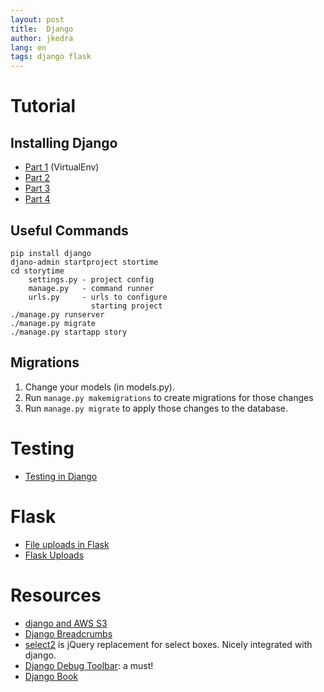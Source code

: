 ```yaml
---
layout: post
title:  Django
author: jkedra
lang: en
tags: django flask
---
```


# Tutorial

## Installing Django

* [Part 1](https://www.youtube.com/watch?v=oT1A1KKf0SI) (VirtualEnv)
* [Part 2](https://www.youtube.com/watch?v=EcY1HBK9hf4)
* [Part 3](https://www.youtube.com/watch?v=zTNA0MtZwso)
* [Part 4](https://docs.djangoproject.com/en/1.8/intro/tutorial01/)


## Useful Commands

    pip install django
    djano-admin startproject stortime
    cd storytime
        settings.py - project config
        manage.py   - command runner
        urls.py     - urls to configure
                      starting project   
    ./manage.py runserver
    ./manage.py migrate
    ./manage.py startapp story

## Migrations

1. Change your models (in models.py).
2. Run `manage.py makemigrations` to create migrations for those changes
3. Run `manage.py migrate` to apply those changes to the database.

# Testing

* [Testing in Django](https://realpython.com/blog/python/testing-in-django-part-1-best-practices-and-examples/)


# Flask

* [File uploads in Flask](http://flask.pocoo.org/docs/0.12/patterns/fileuploads/)
* [Flask Uploads](https://pythonhosted.org/Flask-Uploads/)

# Resources

* [django and AWS S3](https://www.caktusgroup.com/blog/2014/11/10/Using-Amazon-S3-to-store-your-Django-sites-static-and-media-files/)
* [Django Breadcrumbs][djbreadcrumbs]
* [select2][Select2] is jQuery replacement for select boxes.
    Nicely integrated with django.
* [Django Debug Toolbar][debug-toolbar]: a must!
* [Django Book](http://djangobook.com/)


[djbreadcrumbs]: https://django-bootstrap-breadcrumbs.readthedocs.org/en/latest/
[select2]: https://github.com/select2/select2
[debug-toolbar]: https://github.com/django-debug-toolbar/django-debug-toolbar


